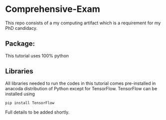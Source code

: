 # Comprehensive-Exam
This repo consists of a my computing artifact which is a requirement for my PhD candidacy.  

## Package:

This tutorial uses 100% python

## Libraries

All libraries needed to run the codes in this tutorial comes pre-installed in anacoda distribution of Python except for TensorFlow. TensorFlow can be installed using

``` none
pip install TensorFlow
```

Full details to be added shortly.
